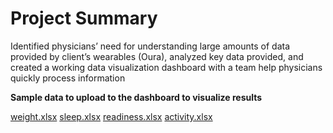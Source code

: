 # Project Summary

Identified physicians’ need for understanding large amounts of data provided by client’s wearables (Oura), analyzed key data provided, and created a working data visualization dashboard with a team help physicians quickly process information

**Sample data to upload to the dashboard to visualize results**  

[weight.xlsx](https://github.com/wangshei/ouradatavis/files/15204602/weight.xlsx)
[sleep.xlsx](https://github.com/wangshei/ouradatavis/files/15204601/sleep.xlsx)
[readiness.xlsx](https://github.com/wangshei/ouradatavis/files/15204600/readiness.xlsx)
[activity.xlsx](https://github.com/wangshei/ouradatavis/files/15204599/activity.xlsx)
